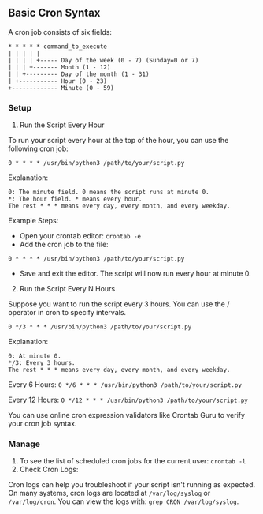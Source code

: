 ## Basic Cron Syntax
A cron job consists of six fields:

```
* * * * * command_to_execute
| | | | |
| | | | +----- Day of the week (0 - 7) (Sunday=0 or 7)
| | | +------- Month (1 - 12)
| | +--------- Day of the month (1 - 31)
| +----------- Hour (0 - 23)
+------------- Minute (0 - 59)
```

### Setup
1. Run the Script Every Hour

To run your script every hour at the top of the hour, you can use the following cron job:

`0 * * * * /usr/bin/python3 /path/to/your/script.py`

Explanation:

    0: The minute field. 0 means the script runs at minute 0.
    *: The hour field. * means every hour.
    The rest * * * means every day, every month, and every weekday.

Example Steps:

- Open your crontab editor: `crontab -e`
- Add the cron job to the file:
```
0 * * * * /usr/bin/python3 /path/to/your/script.py
```
- Save and exit the editor. The script will now run every hour at minute 0.

2. Run the Script Every N Hours

Suppose you want to run the script every 3 hours. You can use the / operator in cron to specify intervals.

`0 */3 * * * /usr/bin/python3 /path/to/your/script.py`

Explanation:
```
0: At minute 0.
*/3: Every 3 hours.
The rest * * * means every day, every month, and every weekday.
```

Every 6 Hours: `0 */6 * * * /usr/bin/python3 /path/to/your/script.py`

Every 12 Hours: `0 */12 * * * /usr/bin/python3 /path/to/your/script.py`

You can use online cron expression validators like Crontab Guru to verify your cron job syntax.

### Manage

1. To see the list of scheduled cron jobs for the current user: `crontab -l`
2. Check Cron Logs:

Cron logs can help you troubleshoot if your script isn't running as expected. On many systems, cron logs are located at `/var/log/syslog` or `/var/log/cron`. You can view the logs with: `grep CRON /var/log/syslog`.